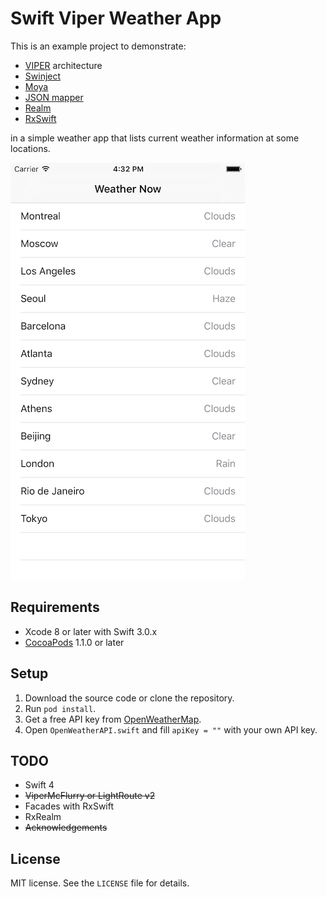 # Swift Viper Weather App

This is an example project to demonstrate:
* [VIPER](https://github.com/strongself/The-Book-of-VIPER) architecture
* [Swinject](https://github.com/Swinject/Swinject)
* [Moya](https://github.com/Moya/Moya)
* [JSON mapper](https://github.com/lyft/mapper)
* [Realm](https://github.com/realm/realm-cocoa)
* [RxSwift](https://github.com/ReactiveX/RxSwift)

in a simple weather app that lists current weather information at some locations.

![Screenshot](Assets/SwinjectSimpleExampleScreenshot.png)

## Requirements

- Xcode 8 or later with Swift 3.0.x
- [CocoaPods](https://cocoapods.org) 1.1.0 or later

## Setup

1. Download the source code or clone the repository.
2. Run `pod install`.
3. Get a free API key from [OpenWeatherMap](http://openweathermap.org).
4. Open `OpenWeatherAPI.swift` and fill `apiKey = ""` with your own API key.

## TODO
* Swift 4
* ~~ViperMcFlurry or LightRoute v2~~
* Facades with RxSwift
* RxRealm
* ~~Acknowledgements~~

## License

MIT license. See the `LICENSE` file for details.
